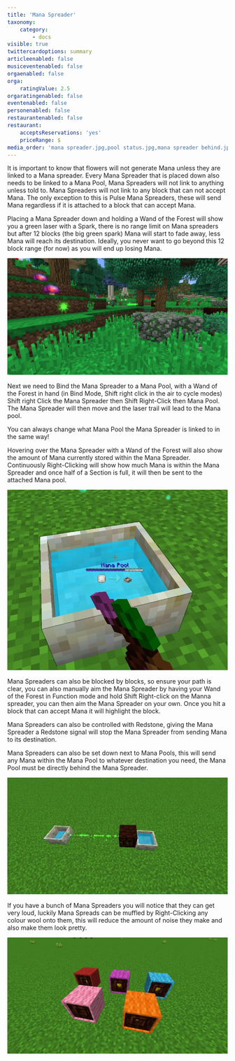 ```yaml
---
title: 'Mana Spreader'
taxonomy:
    category:
        - docs
visible: true
twittercardoptions: summary
articleenabled: false
musiceventenabled: false
orgaenabled: false
orga:
    ratingValue: 2.5
orgaratingenabled: false
eventenabled: false
personenabled: false
restaurantenabled: false
restaurant:
    acceptsReservations: 'yes'
    priceRange: $
media_order: 'mana spreader.jpg,pool status.jpg,mana spreader behind.jpg'
---
```


It is important to know that flowers will not generate Mana unless they are linked to a Mana spreader. Every Mana Spreader that is placed down also needs to be linked to a Mana Pool, Mana Spreaders will not link to anything unless told to. Mana Spreaders will not link to any block that can not accept Mana. The only exception to this is Pulse Mana Spreaders, these will send Mana regardless if it is attached to a block that can accept Mana.

Placing a Mana Spreader down and holding a Wand of the Forest will show you a green laser with a Spark, there is no range limit on Mana spreaders but after 12 blocks (the big green spark) Mana will start to fade away, less Mana will reach its destination. Ideally, you never want to go beyond this 12 block range (for now) as you will end up losing Mana.

![](mana%20spreader.jpg)

Next we need to Bind the Mana Spreader to a Mana Pool, with a Wand of the Forest in hand (in Bind Mode, Shift right click in the air to cycle modes) Shift right Click the Mana Spreader then Shift Right-Click then Mana Pool. The Mana Spreader will then move and the laser trail will lead to the Mana pool.

You can always change what Mana Pool the Mana Spreader is linked to in the same way!

Hovering over the Mana Spreader with a Wand of the Forest will also show the amount of Mana currently stored within the Mana Spreader. Continuously Right-Clicking will show how much Mana is within the Mana Spreader and once half of a Section is full, it will then be sent to the attached Mana pool. 

![](pool%20status.jpg)

Mana Spreaders can also be blocked by blocks, so ensure your path is clear, you can also manually aim the Mana Spreader by having your Wand of the Forest in Function mode and hold Shift Right-click on the Manna spreader, you can then aim the Mana Spreader on your own. Once you hit a block that can accept Mana it will highlight the block.

Mana Spreaders can also be controlled with Redstone, giving the Mana Spreader a Redstone signal will stop the Mana Spreader from sending Mana to its destination.

Mana Spreaders can also be set down next to Mana Pools, this will send any Mana within the Mana Pool to whatever destination you need, the Mana Pool must be directly behind the Mana Spreader.

![](mana%20spreader%20behind.jpg)

If you have a bunch of Mana Spreaders you will notice that they can get very loud, luckily Mana Spreads can be muffled by Right-Clicking any colour wool onto them, this will reduce the amount of noise they make and also make them look pretty.

![](spreader%20wool.jpg)



